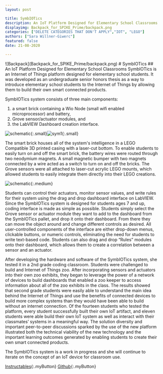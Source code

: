 ```yaml
---
layout: post

title: SymbIOTics
description: An IoT Platform Designed for Elementary School Classrooms
displayimg: Backpack_for_SPIKE_Prime/backpack.png
categories: ["DELETE CATEGORIES THAT DON'T APPLY","IOT", "LEGO"]
authors: ["Sara Willner-Giwerc"]
featured: false
date: 21-08-2020

---
```



<!--IMAGE_TEXT_OVERLAY creates a image with a text box over it--------------------->
<div class="image_text_overlay" markdown="1">
![Backpack](Backpack_for_SPIKE_Prime/backpack.png)
# SymbIOTics
##  An IoT Platform Designed for Elementary School Classrooms
SymbIOTics is an Internet of Things platform designed for elementary school students. It was developed as an undergraduate senior honors thesis as a way to introduce elementary school students to the Internet of Things by allowing them to build their own smart connected products.
</div>

<!--document creates a grid of documentss--------------------->
<div class="free_write" markdown="1">




SymbIOTics system consists of three main components:
1. a smart brick containing a Wio Node (small wifi enabled microprocessor) and battery,
2. Grove sensor/actuator modules, and
3. the LabVIEW Dashboard creation interface.


![schematic](SymbIOTics/schematic.png){:.small}![sym1](SymbIOTics/sym1.png){:.small}

The smart brick houses all of the system's intelligence in a LEGO Compatible 3D printed casing with a laser-cut bottom. To enable students to easily turn on and off the smart brick, the battery wires were routed through two neodymium magnets. A small magnetic bumper with two magnets connected by a wire acted as a switch to turn on and off the bricks. The Grove sensors were all attached to laser-cut acrylic LEGO mounts, which allowed students to easily integrate them directly into their LEGO creations.

![schematic](SymbIOTics/LabVIEW.png){:.medium}

Students can control their actuators, monitor sensor values, and write rules for their system using the drag and drop dashboard interface on LabVIEW. Since the SymbIOTics system is designed for students ages 7 and up, coding interface is made as simple as possible. Students simply select the Grove sensor or actuator module they want to add to the dashboard from the SymbIOTics pallet, and drop it onto their dashboard. From there they can move the object around and change different controls as desired. All user-controlled components of the interface are either drop-down menus, clickable buttons, or numeric controls, eliminating the need for students to write text-based code. Students can also drag and drop “Rules” modules onto their dashboard, which allows them to create a correlation between a sensor and an actuator.

After developing the hardware and software of the SymbIOTics system, she tested it in a 2nd grade coding classroom. Students were challenged to build and Internet of Things zoo. After incorporating sensors and actuators into their own zoo exhibits, they began to leverage the power of a network of devices to build dashboards that enabled a zoo keeper to access information about all of the zoo exhibits in the class. The results showed that second grade students were easily able to understand the main idea behind the Internet of Things and use the benefits of connected devices to build more complex systems than they would have been able to build without an internet connection. Of the fourteen students who tested the platform, every student successfully built their own IoT artifact, and eleven students were able build their own IoT system as well as interact with their classmates’ systems in a meaningful way. The solution diversity and important peer-to-peer discussions sparked by the use of the new platform illustrated both the technical viability of the new technology and the important learning outcomes generated by enabling students to create their own smart connected products.


The SymbIOTics system is a work in progress and she will continue to iterate on the concept of an IoT device for classroom use.


[Instructables](https://www.instructables.com/id/Backpack-1-OpenMV-Camera/){:.myButton}
[Github](https://github.com/ceeoinnovations/SPIKEPrimeBackpacks/tree/master/examples){:.myButton}




</div>
